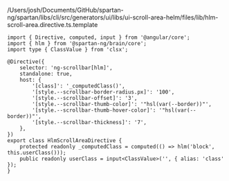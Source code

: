 /Users/josh/Documents/GitHub/spartan-ng/spartan/libs/cli/src/generators/ui/libs/ui-scroll-area-helm/files/lib/hlm-scroll-area.directive.ts.template
```
import { Directive, computed, input } from '@angular/core';
import { hlm } from '@spartan-ng/brain/core';
import type { ClassValue } from 'clsx';

@Directive({
	selector: 'ng-scrollbar[hlm]',
	standalone: true,
	host: {
		'[class]': '_computedClass()',
		'[style.--scrollbar-border-radius.px]': '100',
		'[style.--scrollbar-offset]': '3',
		'[style.--scrollbar-thumb-color]': '"hsl(var(--border))"',
		'[style.--scrollbar-thumb-hover-color]': '"hsl(var(--border))"',
		'[style.--scrollbar-thickness]': '7',
	},
})
export class HlmScrollAreaDirective {
	protected readonly _computedClass = computed(() => hlm('block', this.userClass()));
	public readonly userClass = input<ClassValue>('', { alias: 'class' });
}

```
